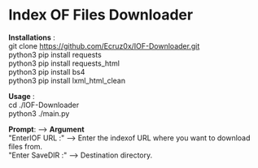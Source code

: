 # Index OF Files Downloader

**Installations** :  
git clone https://github.com/Ecruz0x/IOF-Downloader.git  
python3 pip install requests  
python3 pip install requests_html  
python3 pip install bs4  
python3 pip install lxml_html_clean  

**Usage** :  
cd ./IOF-Downloader  
python3 ./main.py  

**Prompt**:             -->   **Argument**  
"EnterIOF URL :"        -->  Enter the indexof URL where you want to download files from.  
"Enter SaveDIR :"       -->  Destination directory.  

